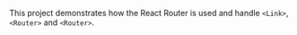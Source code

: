 This project demonstrates how the React Router is used and handle `<Link>`, `<Router>` and `<Router>`.
